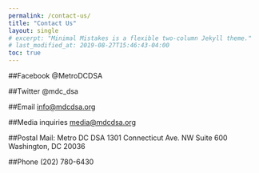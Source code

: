 ```yaml
---
permalink: /contact-us/
title: "Contact Us"
layout: single
# excerpt: "Minimal Mistakes is a flexible two-column Jekyll theme."
# last_modified_at: 2019-08-27T15:46:43-04:00
toc: true
---
```


##Facebook
@MetroDCDSA

##Twitter
@mdc_dsa

##Email
info@mdcdsa.org

##Media inquiries
media@mdcdsa.org

##Postal Mail:
Metro DC DSA
1301 Connecticut Ave. NW
Suite 600
Washington, DC 20036

##Phone
(202) 780-6430
